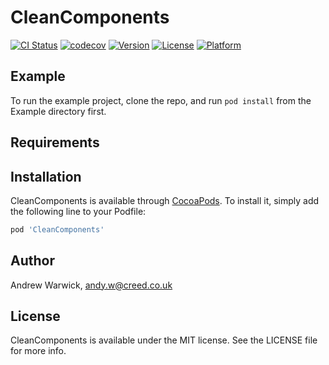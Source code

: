 # CleanComponents

[![CI Status](https://img.shields.io/travis/creednmd/CleanComponents.svg?style=flat)](https://travis-ci.org/creednmd/CleanComponents)
[![codecov](https://codecov.io/gh/creednmd/CleanComponents/branch/master/graph/badge.svg)](https://codecov.io/gh/creednmd/CleanComponents)
[![Version](https://img.shields.io/cocoapods/v/CleanComponents.svg?style=flat)](https://cocoapods.org/pods/CleanComponents)
[![License](https://img.shields.io/cocoapods/l/CleanComponents.svg?style=flat)](https://cocoapods.org/pods/CleanComponents)
[![Platform](https://img.shields.io/cocoapods/p/CleanComponents.svg?style=flat)](https://cocoapods.org/pods/CleanComponents)

## Example

To run the example project, clone the repo, and run `pod install` from the Example directory first.

## Requirements

## Installation

CleanComponents is available through [CocoaPods](https://cocoapods.org). To install
it, simply add the following line to your Podfile:

```ruby
pod 'CleanComponents'
```

## Author

Andrew Warwick, andy.w@creed.co.uk

## License

CleanComponents is available under the MIT license. See the LICENSE file for more info.
